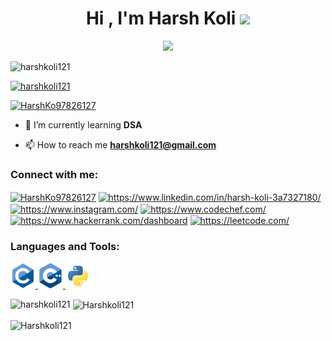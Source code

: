 <h1 align="center"><b>Hi , I'm Harsh Koli </b><img src="https://media.giphy.com/media/hvRJCLFzcasrR4ia7z/giphy.gif" width="35"></h1>

<p align="center">
  <a href="https://github.com/DenverCoder1/readme-typing-svg"><img src="https://readme-typing-svg.herokuapp.com?font=Time+New+Roman&color=cyan&size=25&center=true&vCenter=true&width=600&height=100&lines=Hey!!+Its+me+Harsh+koli..&hearts;++;Photographer+PhotoEditor;Computer+Science+Student,;CTF+Newbie,;Active+Learner/Researcher,;Love+to+learn+new+stuffs..<3"></a>
</p>


  
  
<p align="left"> <img src="https://komarev.com/ghpvc/?username=Harshkoli121&label=Profile%20views&color=0e75b6&style=flat" alt="harshkoli121" /> </p>

<p align="left"> <a href="https://github.com/ryo-ma/github-profile-trophy"><img src="https://github-profile-trophy.vercel.app/?username=Harshkoli121" alt="harshkoli121" /></a> </p>

<p align="left"> <a href="https://twitter.com/HarshKo97826127" target="blank"><img src="https://img.shields.io/twitter/follow/HarshKo97826127?logo=twitter&style=for-the-badge" alt="HarshKo97826127" /></a> </p>

- 🌱 I’m currently learning **DSA**

- 📫 How to reach me **harshkoli121@gmail.com**

<h3 align="left">Connect with me:</h3>
<p align="left">
<a href="https://twitter.com/HarshKo97826127" target="blank"><img align="center" src="https://raw.githubusercontent.com/rahuldkjain/github-profile-readme-generator/master/src/images/icons/Social/twitter.svg" alt="HarshKo97826127" height="30" width="40" /></a>
<a href=https://www.linkedin.com/feed/ target="blank"><img align="center" src="https://raw.githubusercontent.com/rahuldkjain/github-profile-readme-generator/master/src/images/icons/Social/linked-in-alt.svg" alt="https://www.linkedin.com/in/harsh-koli-3a7327180/" height="30" width="40" /></a>
<a href=https://www.facebook.com/ height="30" width="40" /></a>
<a href="https://www.instagram.com/harsh__koli_/" target="blank"><img align="center" src="https://raw.githubusercontent.com/rahuldkjain/github-profile-readme-generator/master/src/images/icons/Social/instagram.svg" alt="https://www.instagram.com/" height="30" width="40" /></a>
<a href=["https://www.codechef.com/users/harshkoli121"](https://www.codechef.com/) target="blank"><img align="center" src="https://cdn.jsdelivr.net/npm/simple-icons@3.1.0/icons/codechef.svg" alt="https://www.codechef.com/" height="30" width="40" /></a>
<a href=["https://www.hackerrank.com/harshkoli121"](https://www.hackerrank.com/dashboard) target="blank"><img align="center" src="https://raw.githubusercontent.com/rahuldkjain/github-profile-readme-generator/master/src/images/icons/Social/hackerrank.svg" alt="https://www.hackerrank.com/dashboard" height="30" width="40" /></a>
<a href=["https://leetcode.com/harshkoli121/"](https://leetcode.com/) target="blank"><img align="center" src="https://raw.githubusercontent.com/rahuldkjain/github-profile-readme-generator/master/src/images/icons/Social/leet-code.svg" alt="https://leetcode.com/" height="30" width="40" /></a>
</p>

<h3 align="left">Languages and Tools:</h3>
<p align="left"> <a href="https://www.cprogramming.com/" target="_blank" rel="noreferrer"> <img src="https://raw.githubusercontent.com/devicons/devicon/master/icons/c/c-original.svg" alt="c" width="40" height="40"/> </a> <a href="https://www.w3schools.com/cpp/" target="_blank" rel="noreferrer"> <img src="https://raw.githubusercontent.com/devicons/devicon/master/icons/cplusplus/cplusplus-original.svg" alt="cplusplus" width="40" height="40"/> </a> <a href="https://www.python.org" target="_blank" rel="noreferrer"> <img src="https://raw.githubusercontent.com/devicons/devicon/master/icons/python/python-original.svg" alt="python" width="40" height="40"/> </a> </p>

<p><img align="left" src="https://github-readme-stats.vercel.app/api/top-langs?username=Harshkoli121&show_icons=true&locale=en&layout=compact" alt="harshkoli121" /></p>

<p>&nbsp;<img align="center" src="https://github-readme-stats.vercel.app/api?username=Harshkoli121&show_icons=true&locale=en" alt="Harshkoli121" /></p>

<p><img align="center" src="https://github-readme-streak-stats.herokuapp.com/?user=Harshkoli121&" alt="Harshkoli121" /></p>
